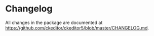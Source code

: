 Changelog
=========

All changes in the package are documented at https://github.com/ckeditor/ckeditor5/blob/master/CHANGELOG.md.
